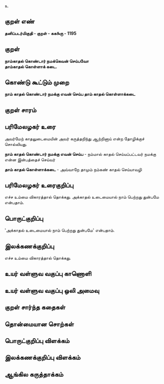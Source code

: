 உ

## குறள் எண் 

**தனிப்படர்மிகுதி - குறள் - கக௯ரு - 1195**

## குறள் 

**நாம்காதல் கொண்டார் நமக்கெவன் செய்பவோ  
தாம்காதல் கொள்ளாக் கடை.** 

## கொண்டு கூட்டும் முறை

**நாம் காதல் கொண்டார் நமக்கு எவன் செய்ப தாம் காதல் கொள்ளாக்கடை** 

## குறள் சாரம் 


## பரிமேலழகர் உரை

அவர்மேற் காதலுடைமையின் அவர் கருத்தறிந்து ஆற்றினாய் என்ற தோழிக்குச் சொல்லியது. 

**நாம் காதல் கொண்டார் நமக்கு எவன் செய்ப** - நம்மால் காதல் செய்யப்பட்டவர் நமக்கு என்ன இன்பத்தைச் செய்வர் 

**தாம் காதல் கொள்ளாக்கடை** - அவ்வாறே தாமும் நம்கண் காதல் செய்யாவழி

## பரிமேலழகர் உரைகுறிப்பு   

எச்ச உம்மை விகாரத்தால் தொக்கது. அக்காதல் உடைமையால் நாம் பெற்றது துன்பமே என்பதாம்.

## பொருட்குறிப்பு 

'அக்காதல் உடைமையால் நாம் பெற்றது துன்பமே' என்பதாம்.

## இலக்கணக்குறிப்பு  

எச்ச உம்மை விகாரத்தால் தொக்கது.

## உயர் வள்ளுவ வகுப்பு காணொளி


## உயர் வள்ளுவ வகுப்பு ஒலி அமைவு 

 
## குறள் சார்ந்த கதைகள் 


## தொன்மையான சொற்கள்


## பொருட்குறிப்பு விளக்கம்


## இலக்கணக்குறிப்பு விளக்கம்


## ஆங்கில கருத்தாக்கம் 


